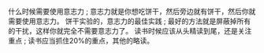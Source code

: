 什么时候需要使用意志力 ; 意志力就是你想吃饼干，然后旁边就有饼干，然后你就需要使用意志力。
饼干实验的，意志力的最佳实践 ; 最好的方法就是屏蔽掉所有的干扰，这样你就完全不需要意志力了。
读书时候应该从头精读到尾，还是关注重点 ; 读书应当抓住20%的重点，其他的略读。
